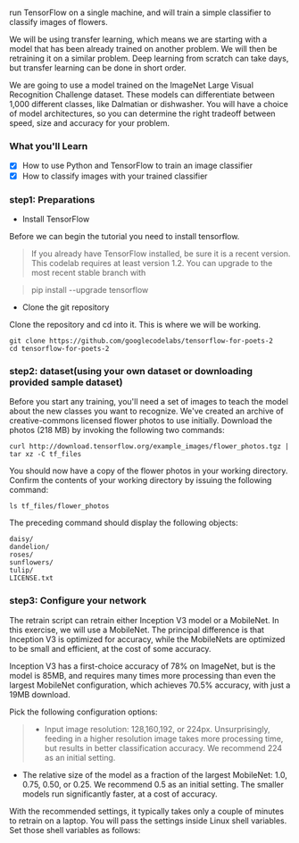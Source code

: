 # 
run TensorFlow on a single machine, and will train a simple classifier to classify images of flowers.

We will be using transfer learning, which means we are starting with a model that has been already trained on another problem. We will then be retraining it on a similar problem. Deep learning from scratch can take days, but transfer learning can be done in short order.

We are going to use a model trained on the ImageNet Large Visual Recognition Challenge dataset. These models can differentiate between 1,000 different classes, like Dalmatian or dishwasher. You will have a choice of model architectures, so you can determine the right tradeoff between speed, size and accuracy for your problem.

### What you'll Learn
- [x] How to use Python and TensorFlow to train an image classifier
- [x] How to classify images with your trained classifier

### step1: Preparations

* Install TensorFlow
 
 Before we can begin the tutorial you need to install tensorflow.

> If you already have TensorFlow installed, be sure it is a recent version. This codelab requires at least version 1.2. You can upgrade to the most recent stable branch with

> pip install --upgrade tensorflow

* Clone the git repository

Clone the repository and cd into it. This is where we will be working.

```
git clone https://github.com/googlecodelabs/tensorflow-for-poets-2
cd tensorflow-for-poets-2
```
### step2: dataset(using your own dataset or downloading provided sample dataset)

Before you start any training, you'll need a set of images to teach the model about the new classes you want to recognize. We've created an archive of creative-commons licensed flower photos to use initially. Download the photos (218 MB) by invoking the following two commands:
```
curl http://download.tensorflow.org/example_images/flower_photos.tgz | tar xz -C tf_files
```
You should now have a copy of the flower photos in your working directory. Confirm the contents of your working directory by issuing the following command:
```
ls tf_files/flower_photos
```
The preceding command should display the following objects:
```
daisy/
dandelion/
roses/
sunflowers/
tulip/
LICENSE.txt
```
### step3: Configure your network

The retrain script can retrain either Inception V3 model or a MobileNet. In this exercise, we will use a MobileNet. The principal difference is that Inception V3 is optimized for accuracy, while the MobileNets are optimized to be small and efficient, at the cost of some accuracy.

Inception V3 has a first-choice accuracy of 78% on ImageNet, but is the model is 85MB, and requires many times more processing than even the largest MobileNet configuration, which achieves 70.5% accuracy, with just a 19MB download.

Pick the following configuration options:

> * Input image resolution: 128,160,192, or 224px. Unsurprisingly, feeding in a higher resolution image takes more processing time, but results in better classification accuracy. We recommend 224 as an initial setting.
* The relative size of the model as a fraction of the largest MobileNet: 1.0, 0.75, 0.50, or 0.25. We recommend 0.5 as an initial setting. The smaller models run significantly faster, at a cost of accuracy.

With the recommended settings, it typically takes only a couple of minutes to retrain on a laptop. You will pass the settings inside Linux shell variables. Set those shell variables as follows:
